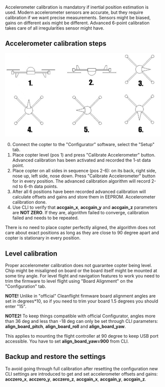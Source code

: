 Accelerometer calibration is mandatory if inertial position estimation is used. Modern accelerometer sensors are accurate, but they require calibration if we want precise measurements. Sensors might be biased, gains on different axis might be different. Advanced 6-point calibration takes care of all irregularities sensor might have.

## Accelerometer calibration steps

![](images/acc-calibration-positions.jpg)

0. Connect the copter to the "Configurator" software, select the "Setup" tab.
1. Place copter level (pos 1) and press "Calibrate Accelerometer" button. Advanced calibration has been activated and recorded the 1-st data point.
2. Place copter on all sides in sequence (pos 2-6): on its back, right side, nose up, left side, nose down. Press "Calibrate Accelerometer" button for in every position. The advanced calibration algorithm will record 2-nd to 6-th data points.
3. After all 6 positions have been recorded advanced calibration will calculate offsets and gains and store them in EEPROM. Accelerometer calibration done.
4. Use CLI to verify that **accgain_x**, **accgain_y** and **accgain_z** parameters are **NOT ZERO**. If they are, algorithm failed to converge, calibration failed and needs to be repeated.

There is no need to place copter perfectly aligned, the algorithm does not care about exact positions as long as they are close to 90 degree apart and copter is stationary in every position.

## Level calibration

Proper accelerometer calibration does not guarantee copter being level. Chip might be misaligned on board or the board itself might be mounted at some tiny angle. For level flight and navigation features to work you need to trim the firmware to level flight using "Board Alignment" on the "Configuration" tab. 

**NOTE!** Unlike in "official" Cleanflight firmware board alignment angles are set in degrees*10, so if you need to trim your board 1.5 degrees you should enter "15".

**NOTE2!** To keep things compatible with official Configurator, angles more than 36 deg and less than -18 deg can only be set through CLI parameters: **align_board_pitch**, **align_board_roll** and **align_board_yaw**. 

This applies to mounting the flight controller at 90 degree to keep USB port accessible. You have to set **align_board_yaw=900** from CLI.

## Backup and restore the settings

To avoid going through full calibration after resetting the configuration new CLI settings are introduced to get and set accelerometer offsets and gains: **acczero_x**, **acczero_y**, **acczero_z**, **accgain_x**, **accgain_y**, **accgain_z**.
